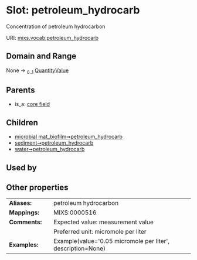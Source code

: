 
# Slot: petroleum_hydrocarb


Concentration of petroleum hydrocarbon

URI: [mixs.vocab:petroleum_hydrocarb](https://w3id.org/mixs/vocab/petroleum_hydrocarb)


## Domain and Range

None &#8594;  <sub>0..1</sub> [QuantityValue](QuantityValue.md)

## Parents

 *  is_a: [core field](core_field.md)

## Children

 *  [microbial mat_biofilm➞petroleum_hydrocarb](microbial_mat_biofilm_petroleum_hydrocarb.md)
 *  [sediment➞petroleum_hydrocarb](sediment_petroleum_hydrocarb.md)
 *  [water➞petroleum_hydrocarb](water_petroleum_hydrocarb.md)

## Used by


## Other properties

|  |  |  |
| --- | --- | --- |
| **Aliases:** | | petroleum hydrocarbon |
| **Mappings:** | | MIXS:0000516 |
| **Comments:** | | Expected value: measurement value |
|  | | Preferred unit: micromole per liter |
| **Examples:** | | Example(value='0.05 micromole per liter', description=None) |

